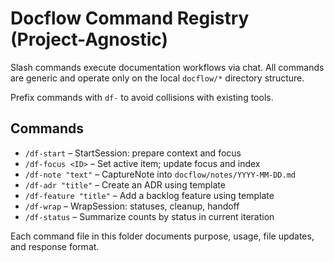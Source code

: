 # Docflow Command Registry (Project-Agnostic)

Slash commands execute documentation workflows via chat. All commands are generic and operate only on the local `docflow/*` directory structure.

Prefix commands with `df-` to avoid collisions with existing tools.

## Commands

- `/df-start` – StartSession: prepare context and focus
- `/df-focus <ID>` – Set active item; update focus and index
- `/df-note "text"` – CaptureNote into `docflow/notes/YYYY-MM-DD.md`
- `/df-adr "title"` – Create an ADR using template
- `/df-feature "title"` – Add a backlog feature using template
- `/df-wrap` – WrapSession: statuses, cleanup, handoff
- `/df-status` – Summarize counts by status in current iteration

Each command file in this folder documents purpose, usage, file updates, and response format.
